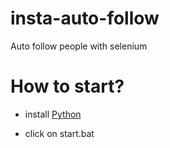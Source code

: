 # insta-auto-follow
Auto follow people with selenium

# How to start?

- install [Python](https://python.org/download/)

- click on start.bat
